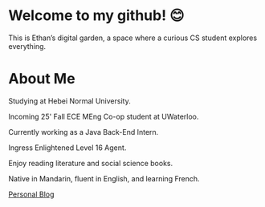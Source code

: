 # Welcome to my github! 😊

This is Ethan’s digital garden, a space where a curious CS student explores everything.

# About Me

Studying at Hebei Normal University.

Incoming 25' Fall ECE MEng Co-op student at UWaterloo.

Currently working as a Java Back-End Intern.

Ingress Enlightened Level 16 Agent.

Enjoy reading literature and social science books.

Native in Mandarin, fluent in English, and learning French.

[Personal Blog](https://fortii2.github.io/)
